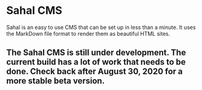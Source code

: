 # Sahal CMS

Sahal is an easy to use CMS that can be set up in less than a minute. It uses the MarkDown file format to render them as beautiful HTML sites.

## The Sahal CMS is still under development. The current build has a lot of work that needs to be done. Check back after August 30, 2020 for a more stable beta version.
